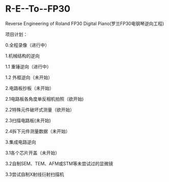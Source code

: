 # R-E--To--FP30
Reverse Engineering of Roland FP30 Digital Piano(罗兰FP30电钢琴逆向工程)

项目计划：

0.全程录像（进行中）

1.机械结构的逆向

1.1 重锤逆向（进行中）

1.2 外框逆向（未开始）

2.电路板抄板（未开始）

2.1电路板各角度单反相机拍照（欲开始)

2.2特殊元件破坏式测量（欲开始）

2.3扫描电路板(未开始)

2.4拆下元件测量数据（未开始）

3.集成电路逆向

3.1各个芯片开盖（未开始）

3.2自制SEM、TEM、AFM或STM等未尝试过的显微镜

3.3尝试自制X射线衍射扫描机
